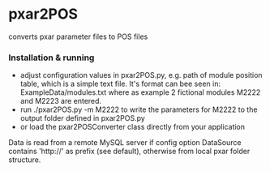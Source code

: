 # pxar2POS
converts pxar parameter files to POS files

### Installation & running

- adjust configuration values in pxar2POS.py, e.g. path of module position table, which is a simple text file. It's format can bee seen in: ExampleData/modules.txt where as example 2 fictional modules M2222 and M2223 are entered.
- run ./pxar2POS.py -m M2222 to write the parameters for M2222 to the output folder defined in pxar2POS.py
- or load the pxar2POSConverter class directly from your application

Data is read from a remote MySQL server if config option DataSource contains 'http://' as prefix (see default), otherwise from local pxar folder structure.
